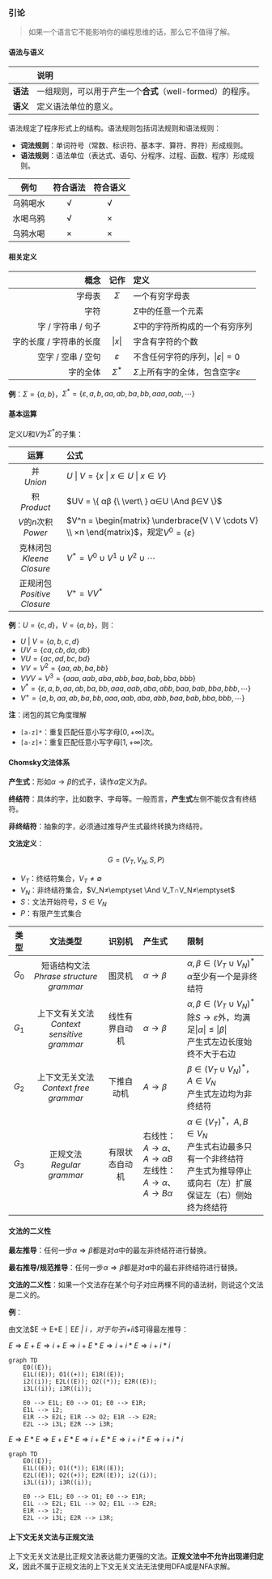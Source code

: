 
### 引论

>如果一个语言它不能影响你的编程思维的话，那么它不值得了解。

#### 语法与语义

|          | 说明                                                      |
| -------: | :-------------------------------------------------------- |
| **语法** | 一组规则，可以用于产生一个**合式**（well-formed）的程序。 |
| **语义** | 定义语法单位的意义。                                      |

语法规定了程序形式上的结构。语法规则包括词法规则和语法规则：

- **词法规则**：单词符号（常数、标识符、基本字、算符、界符）形成规则。
- **语法规则**：语法单位（表达式、语句、分程序、过程、函数、程序）形成规则。

|   例句   | 符合语法 | 符合语义 |
| :------: | :------: | :------: |
| 乌鸦喝水 |    √     |    √     |
| 水喝乌鸦 |    √     |    ×     |
| 乌鸦水喝 |    ×     |    ×     |

#### 相关定义

|                    概念 |      记作       | 定义                                  |
| ----------------------: | :-------------: | :------------------------------------ |
|                  字母表 |       $Σ$       | 一个有穷字母表                        |
|                    字符 |                 | $Σ$中的任意一个元素                   |
|      字 / 字符串 / 句子 |                 | $Σ$中的字符所构成的一个有穷序列       |
| 字的长度 / 字符串的长度 | $\vert{x}\vert$ | 字含有字符的个数                      |
|      空字 / 空串 / 空句 |       $ε$       | 不含任何字符的序列，$\vert{ε}\vert=0$ |
|                字的全体 |      $Σ^*$      | $Σ$上所有字的全体，包含空字$ε$        |

**例**：$Σ = \{ a, b \}$，$Σ^* = \{ ε, a, b, aa, ab, ba, bb, aaa, aab, \cdots \}$

#### 基本运算

定义$U$和$V$为$Σ^*$的子集：

|              运算              | 公式                                                         |
| :----------------------------: | :----------------------------------------------------------- |
|         并<br>*Union*          | $U {\ \vert\ } V = \{ x {\ \vert\ } x∈U {\ \|\ } x∈V \}$     |
|        积<br>*Product*         | $UV = \{ αβ {\ \vert\ } α∈U \And β∈V \}$                     |
|    $V$的$n$次积<br>*Power*     | $V^n = \begin{matrix} \underbrace{V \  V \cdots V} \\ ×n \end{matrix}$，规定$V^0 = \{ ε \}$ |
|  克林闭包<br>*Kleene Closure*  | $V^* = V^0 ∪ V^1 ∪ V^2 ∪ \cdots$                             |
| 正规闭包<br>*Positive Closure* | $V^+ = VV^*$                                                 |

**例**：$U = \{c, d\}$，$V = \{a, b\}$，则：

- $U {\ |\ } V = \{ a, b, c, d \}$
- $UV=\{ ca, cb, da, db \}$
- $VU=\{ ac, ad, bc, bd \}$
- $VV = V^2 = \{ aa, ab, ba, bb \}$
- $VVV = V^3 = \{ aaa, aab, aba, abb, baa, bab, bba, bbb \}$
- $V^* = \{ ε, a, b, aa, ab, ba, bb, aaa, aab, aba, abb, baa, bab, bba, bbb, \cdots \}$
- $V^+ = \{ a, b, aa, ab, ba, bb, aaa, aab, aba, abb, baa, bab, bba, bbb, \cdots \}$

**注**：闭包的其它角度理解

- `[a-z]*`：重复匹配任意小写字母$[0, +∞]$次。
- `[a-z]+`：重复匹配任意小写字母$[1, +∞]$次。

#### Chomsky文法体系

**产生式**：形如$α→β$的式子，读作$α$定义为$β$。

**终结符**：具体的字，比如数字、字母等。一般而言，**产生式**左侧不能仅含有终结符。

**非终结符**：抽象的字，必须通过推导产生式最终转换为终结符。

**文法定义**：

$$G=(V_T, V_N, S, P)$$

- $V_T$：终结符集合，$V_T≠\emptyset$
- $V_N$：非终结符集合，$V_N≠\emptyset \And V_T∩V_N≠\emptyset$
- $S$：文法开始符号，$S∈V_N$
- $P$：有限产生式集合

| 类型  | 文法类型                               | 识别机         | 产生式                                             | 限制                                                         |
| :---: | :-------------------------------------------: | :------------: | :----------------------------------------------------- | :----------------------------------------------------------- |
| $G_0$ | 短语结构文法<br>*Phrase structure grammar*    | 图灵机         | $α→β$                                                  | $α,β∈(V_T∪V_N)^*$<br>$α$至少有一个是非终结符                 |
| $G_1$ | 上下文有关文法<br>*Context sensitive grammar* | 线性有界自动机 | $α→β$                                                  | $α,β∈(V_T∪V_N)^*$<br>除$S→ε$外，均满足$\vert{α}\vert≤\vert{β}\vert$<br>产生式左边长度始终不大于右边 |
| $G_2$ | 上下文无关文法<br>*Context free grammar*      | 下推自动机     | $A→β$                                                  | $β∈(V_T∪V_N)^*$，$A∈V_N$<br>产生式左边均为非终结符           |
| $G_3$ | 正规文法<br>*Regular grammar*                 | 有限状态自动机 | 右线性：<br>$A→α$、$A→αB$<br>左线性：<br>$A→α$、$A→Bα$ | $α∈(V_T)^*$，$A,B∈V_N$<br>产生式右边最多只有一个非终结符<br>产生式为推导停止或向右（左）扩展<br>保证左（右）侧始终为终结符 |

#### 文法的二义性

**最左推导**：任何一步$α⇒β$都是对$α$中的最左非终结符进行替换。

**最右推导/规范推导**：任何一步$α⇒β$都是对$α$中的最右非终结符进行替换。

**文法的二义性**：如果一个文法存在某个句子对应两棵不同的语法树，则说这个文法是二义的。

**例**：

由文法$E → E+E ⏐ E*E | i $，对于句子$i+i*i$可得最左推导：

$E ⇒ E+E ⇒ i+E ⇒ i+E*E ⇒ i+i*E ⇒ i+i*i$

```mermaid
graph TD
    E0((E));
    E1L((E)); O1((+)); E1R((E));
    i2((i)); E2L((E)); O2((*)); E2R((E));
    i3L((i)); i3R((i));

    E0 --> E1L; E0 --> O1; E0 --> E1R;
    E1L --> i2;
    E1R --> E2L; E1R --> O2; E1R --> E2R;
    E2L --> i3L; E2R --> i3R;
```

$E ⇒ E*E ⇒ E+E*E ⇒ i+E*E ⇒ i+i*E ⇒ i+i*i$

```mermaid
graph TD
    E0((E));
    E1L((E)); O1((*)); E1R((E));
    E2L((E)); O2((+)); E2R((E)); i2((i));
    i3L((i)); i3R((i));

    E0 --> E1L; E0 --> O1; E0 --> E1R;
    E1L --> E2L; E1L --> O2; E1L --> E2R;
    E1R --> i2;
    E2L --> i3L; E2R --> i3R;
```

#### 上下文无关文法与正规文法

上下文无关文法是比正规文法表达能力更强的文法。**正规文法中不允许出现递归定义**，因此不属于正规文法的上下文无关文法无法使用DFA或是NFA求解。
